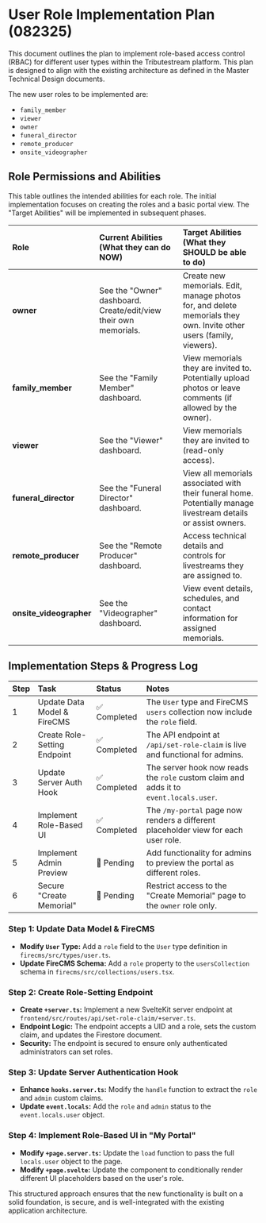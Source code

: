 # User Role Implementation Plan (082325)

This document outlines the plan to implement role-based access control (RBAC) for different user types within the Tributestream platform. This plan is designed to align with the existing architecture as defined in the Master Technical Design documents.

The new user roles to be implemented are:
- `family_member`
- `viewer`
- `owner`
- `funeral_director`
- `remote_producer`
- `onsite_videographer`

## Role Permissions and Abilities

This table outlines the intended abilities for each role. The initial implementation focuses on creating the roles and a basic portal view. The "Target Abilities" will be implemented in subsequent phases.

| Role | Current Abilities (What they can do NOW) | Target Abilities (What they SHOULD be able to do) |
| :--- | :--- | :--- |
| **owner** | See the "Owner" dashboard. Create/edit/view their own memorials. | Create new memorials. Edit, manage photos for, and delete memorials they own. Invite other users (family, viewers). |
| **family_member** | See the "Family Member" dashboard. | View memorials they are invited to. Potentially upload photos or leave comments (if allowed by the owner). |
| **viewer** | See the "Viewer" dashboard. | View memorials they are invited to (read-only access). |
| **funeral_director**| See the "Funeral Director" dashboard. | View all memorials associated with their funeral home. Potentially manage livestream details or assist owners. |
| **remote_producer**| See the "Remote Producer" dashboard. | Access technical details and controls for livestreams they are assigned to. |
| **onsite_videographer**| See the "Videographer" dashboard. | View event details, schedules, and contact information for assigned memorials. |

## Implementation Steps & Progress Log

| Step | Task | Status | Notes |
| :--- | :--- | :--- | :--- |
| 1 | Update Data Model & FireCMS | ✅ Completed | The `User` type and FireCMS `users` collection now include the `role` field. |
| 2 | Create Role-Setting Endpoint | ✅ Completed | The API endpoint at `/api/set-role-claim` is live and functional for admins. |
| 3 | Update Server Auth Hook | ✅ Completed | The server hook now reads the `role` custom claim and adds it to `event.locals.user`. |
| 4 | Implement Role-Based UI | ✅ Completed | The `/my-portal` page now renders a different placeholder view for each user role. |
| 5 | Implement Admin Preview | 🔲 Pending | Add functionality for admins to preview the portal as different roles. |
| 6 | Secure "Create Memorial" | 🔲 Pending | Restrict access to the "Create Memorial" page to the `owner` role only. |

### Step 1: Update Data Model & FireCMS

-   **Modify `User` Type:** Add a `role` field to the `User` type definition in `firecms/src/types/user.ts`.
-   **Update FireCMS Schema:** Add a `role` property to the `usersCollection` schema in `firecms/src/collections/users.tsx`.

### Step 2: Create Role-Setting Endpoint

-   **Create `+server.ts`:** Implement a new SvelteKit server endpoint at `frontend/src/routes/api/set-role-claim/+server.ts`.
-   **Endpoint Logic:** The endpoint accepts a UID and a role, sets the custom claim, and updates the Firestore document.
-   **Security:** The endpoint is secured to ensure only authenticated administrators can set roles.

### Step 3: Update Server Authentication Hook

-   **Enhance `hooks.server.ts`:** Modify the `handle` function to extract the `role` and `admin` custom claims.
-   **Update `event.locals`:** Add the `role` and `admin` status to the `event.locals.user` object.

### Step 4: Implement Role-Based UI in "My Portal"

-   **Modify `+page.server.ts`:** Update the `load` function to pass the full `locals.user` object to the page.
-   **Modify `+page.svelte`:** Update the component to conditionally render different UI placeholders based on the user's role.

This structured approach ensures that the new functionality is built on a solid foundation, is secure, and is well-integrated with the existing application architecture.